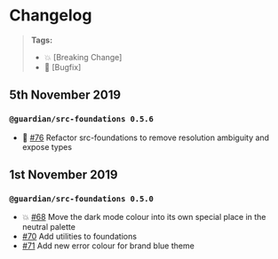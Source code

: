 # Changelog

> **Tags:**
>
> -   :boom: [Breaking Change]
> -   :bug: [Bugfix]

## 5th November 2019

### `@guardian/src-foundations 0.5.6`

-   :bug: [#76](https://github.com/guardian/source-components/pull/76) Refactor src-foundations to remove resolution ambiguity and expose types

## 1st November 2019

### `@guardian/src-foundations 0.5.0`

-   :boom: [#68](https://github.com/guardian/source-components/pull/68) Move the dark mode colour into its own special place in the neutral palette
-   [#70](https://github.com/guardian/source-components/pull/70) Add utilities to foundations
-   [#71](https://github.com/guardian/source-components/pull/71) Add new error colour for brand blue theme
